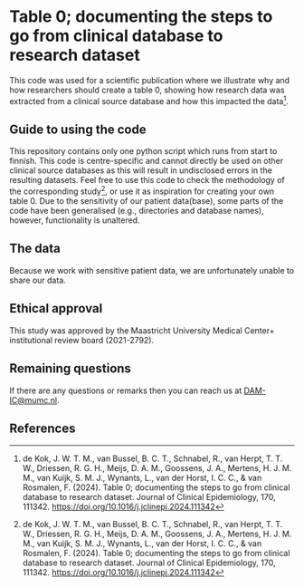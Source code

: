 # Table 0; documenting the steps to go from clinical database to research dataset
This code was used for a scientific publication where we illustrate why and how researchers should create a table 0, showing how research data was extracted from a clinical source database and how this impacted the data[^1].

## Guide to using the code
This repository contains only one python script which runs from start to finnish. This code is centre-specific and cannot directly be used on other clinical source databases as this will result in undisclosed errors in the resulting datasets. Feel free to use this code to check the methodology of the corresponding study[^1], or use it as inspiration for creating your own table 0. Due to the sensitivity of our patient data(base), some parts of the code have been generalised (e.g., directories and database names), however, functionality is unaltered.

## The data
Because we work with sensitive patient data, we are unfortunately unable to share our data.

## Ethical approval
This study was approved by the Maastricht University Medical Center+ institutional review board (2021-2792).

## Remaining questions
If there are any questions or remarks then you can reach us at DAM-IC@mumc.nl.

## References
[^1]: de Kok, J. W. T. M., van Bussel, B. C. T., Schnabel, R., van Herpt, T. T. W., Driessen, R. G. H., Meijs, D. A. M., Goossens, J. A., Mertens, H. J. M. M., van Kuijk, S. M. J., Wynants, L., van der Horst, I. C. C., & van Rosmalen, F. (2024). Table 0; documenting the steps to go from clinical database to research dataset. Journal of Clinical Epidemiology, 170, 111342. https://doi.org/10.1016/j.jclinepi.2024.111342